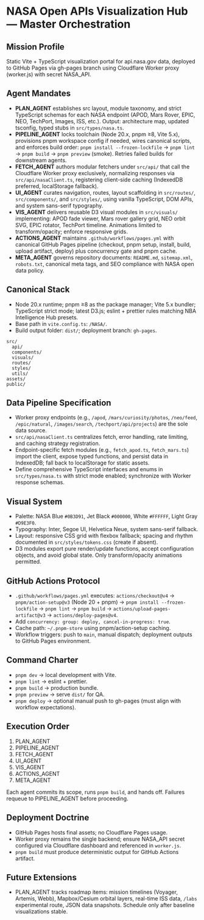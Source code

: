 # NASA Open APIs Visualization Hub — Master Orchestration

## Mission Profile
Static Vite + TypeScript visualization portal for api.nasa.gov data, deployed to GitHub Pages via gh-pages branch using Cloudflare Worker proxy (worker.js) with secret NASA_API.

## Agent Mandates
- **PLAN_AGENT** establishes src layout, module taxonomy, and strict TypeScript schemas for each NASA endpoint (APOD, Mars Rover, EPIC, NEO, TechPort, Images, ISS, etc.). Output: architecture map, updated tsconfig, typed stubs in `src/types/nasa.ts`.
- **PIPELINE_AGENT** locks toolchain (Node 20.x, pnpm ≥8, Vite 5.x), provisions pnpm workspace config if needed, wires canonical scripts, and enforces build order: `pnpm install --frozen-lockfile` → `pnpm lint` → `pnpm build` → `pnpm preview` (smoke). Retries failed builds for downstream agents.
- **FETCH_AGENT** authors modular fetchers under `src/api/` that call the Cloudflare Worker proxy exclusively, normalizing responses via `src/api/nasaClient.ts`, registering client-side caching (IndexedDB preferred, localStorage fallback).
- **UI_AGENT** curates navigation, routes, layout scaffolding in `src/routes/`, `src/components/`, and `src/styles/`, using vanilla TypeScript, DOM APIs, and system sans-serif typography.
- **VIS_AGENT** delivers reusable D3 visual modules in `src/visuals/` implementing: APOD fade viewer, Mars rover gallery grid, NEO orbit SVG, EPIC rotator, TechPort timeline. Animations limited to transform/opacity; enforce responsive grids.
- **ACTIONS_AGENT** maintains `.github/workflows/pages.yml` with canonical GitHub Pages pipeline (checkout, pnpm setup, install, build, upload artifact, deploy) plus concurrency gate and pnpm cache.
- **META_AGENT** governs repository documents: `README.md`, `sitemap.xml`, `robots.txt`, canonical meta tags, and SEO compliance with NASA open data policy.

## Canonical Stack
- Node 20.x runtime; pnpm ≥8 as the package manager; Vite 5.x bundler; TypeScript strict mode; latest D3.js; eslint + prettier rules matching NBA Intelligence Hub presets.
- Base path in `vite.config.ts`: `/NASA/`.
- Build output folder: `dist/`; deployment branch: `gh-pages`.

```text
src/
  api/
  components/
  visuals/
  routes/
  styles/
  utils/
assets/
public/
```

## Data Pipeline Specification
- Worker proxy endpoints (e.g., `/apod`, `/mars/curiosity/photos`, `/neo/feed`, `/epic/natural`, `/images/search`, `/techport/api/projects`) are the sole data source.
- `src/api/nasaClient.ts` centralizes fetch, error handling, rate limiting, and caching strategy registration.
- Endpoint-specific fetch modules (e.g., `fetch_apod.ts`, `fetch_mars.ts`) import the client, expose typed functions, and persist data in IndexedDB; fall back to localStorage for static assets.
- Define comprehensive TypeScript interfaces and enums in `src/types/nasa.ts` with strict mode enabled; synchronize with Worker response schemas.

## Visual System
- Palette: NASA Blue `#0B3D91`, Jet Black `#000000`, White `#FFFFFF`, Light Gray `#D9E3F0`.
- Typography: Inter, Segoe UI, Helvetica Neue, system sans-serif fallback.
- Layout: responsive CSS grid with flexbox fallback; spacing and rhythm documented in `src/styles/tokens.css` (create if absent).
- D3 modules export pure render/update functions, accept configuration objects, and avoid global state. Only transform/opacity animations permitted.

## GitHub Actions Protocol
- `.github/workflows/pages.yml` executes: `actions/checkout@v4` → `pnpm/action-setup@v3` (Node 20 + pnpm) → `pnpm install --frozen-lockfile` → `pnpm lint` → `pnpm build` → `actions/upload-pages-artifact@v3` → `actions/deploy-pages@v4`.
- Add `concurrency: group: deploy, cancel-in-progress: true`.
- Cache path: `~/.pnpm-store` using pnpm/action-setup caching.
- Workflow triggers: push to `main`, manual dispatch; deployment outputs to GitHub Pages environment.

## Command Charter
- `pnpm dev` → local development with Vite.
- `pnpm lint` → eslint + prettier.
- `pnpm build` → production bundle.
- `pnpm preview` → serve `dist/` for QA.
- `pnpm deploy` → optional manual push to gh-pages (must align with workflow expectations).

## Execution Order
1. PLAN_AGENT
2. PIPELINE_AGENT
3. FETCH_AGENT
4. UI_AGENT
5. VIS_AGENT
6. ACTIONS_AGENT
7. META_AGENT

Each agent commits its scope, runs `pnpm build`, and hands off. Failures requeue to PIPELINE_AGENT before proceeding.

## Deployment Doctrine
- GitHub Pages hosts final assets; no Cloudflare Pages usage.
- Worker proxy remains the single backend; ensure NASA_API secret configured via Cloudflare dashboard and referenced in `worker.js`.
- `pnpm build` must produce deterministic output for GitHub Actions artifact.

## Future Extensions
- PLAN_AGENT tracks roadmap items: mission timelines (Voyager, Artemis, Webb), Mapbox/Cesium orbital layers, real-time ISS data, `/labs` experimental route, JSON data snapshots. Schedule only after baseline visualizations stable.


